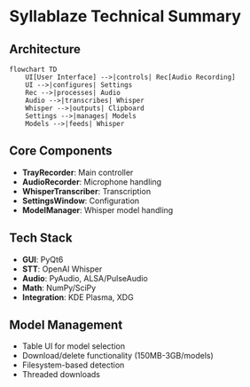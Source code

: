 # Syllablaze Technical Summary

## Architecture
```mermaid
flowchart TD
    UI[User Interface] -->|controls| Rec[Audio Recording]
    UI -->|configures| Settings
    Rec -->|processes| Audio
    Audio -->|transcribes| Whisper
    Whisper -->|outputs| Clipboard
    Settings -->|manages| Models
    Models -->|feeds| Whisper
```

## Core Components
- **TrayRecorder**: Main controller
- **AudioRecorder**: Microphone handling
- **WhisperTranscriber**: Transcription
- **SettingsWindow**: Configuration
- **ModelManager**: Whisper model handling

## Tech Stack
- **GUI**: PyQt6
- **STT**: OpenAI Whisper
- **Audio**: PyAudio, ALSA/PulseAudio
- **Math**: NumPy/SciPy
- **Integration**: KDE Plasma, XDG

## Model Management
- Table UI for model selection
- Download/delete functionality (150MB-3GB/models)
- Filesystem-based detection
- Threaded downloads